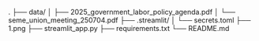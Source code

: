 .
├── data/
│   ├── 2025_government_labor_policy_agenda.pdf
│   └── seme_union_meeting_250704.pdf
├── .streamlit/
│   └── secrets.toml
├── 1.png
├── streamlit_app.py
├── requirements.txt
└── README.md
